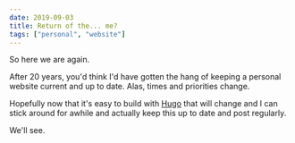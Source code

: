 ```yaml
---
date: 2019-09-03
title: Return of the... me?
tags: ["personal", "website"]
---
```


So here we are again.

After 20 years, you'd think I'd have gotten the hang of keeping a personal
website current and up to date. Alas, times and priorities change.

Hopefully now that it's easy to build with [Hugo](https://gohugo.io) that will
change and I can stick around for awhile and actually keep this up to date and
post regularly.

We'll see.